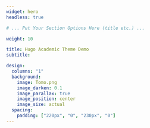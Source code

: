 ```yaml
---
widget: hero
headless: true

# ... Put Your Section Options Here (title etc.) ...

weight: 10

title: Hugo Academic Theme Demo
subtitle:

design:
  columns: "1"
  background:
    image: Tomo.png
    image_darken: 0.1
    image_parallax: true
    image_position: center
    image_size: actual
  spacing:
    padding: ["220px", "0", "230px", "0"]
---
```

